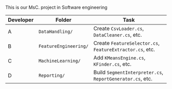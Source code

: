This is our MsC. project in Software engineering

| Developer | Folder                | Task                                                      |
| --------- | --------------------- | --------------------------------------------------------- |
| A         | `DataHandling/`       | Create `CsvLoader.cs`, `DataCleaner.cs`, etc.             |
| B         | `FeatureEngineering/` | Create `FeatureSelector.cs`, `FeatureExtractor.cs`, etc.  |
| C         | `MachineLearning/`    | Add `KMeansEngine.cs`, `KFinder.cs`, etc.                 |
| D         | `Reporting/`          | Build `SegmentInterpreter.cs`, `ReportGenerator.cs`, etc. |
